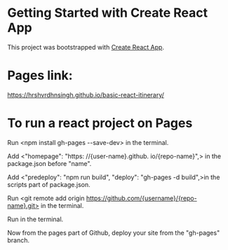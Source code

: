 # Getting Started with Create React App

This project was bootstrapped with [Create React App](https://github.com/facebook/create-react-app).

# Pages link: 

https://hrshvrdhnsingh.github.io/basic-react-itinerary/

# To run a react project on Pages

Run <npm install gh-pages --save-dev> in the terminal.

Add <"homepage": "https: //{user-name}.github. io/{repo-name}",> in the package.json before "name".

Add <"predeploy": "npm run build", "deploy": "gh-pages -d build",>in the scripts part of package.json.

Run <git remote add origin https://github.com/{username}/{repo-name}.git> in the terminal.

Run <npm run deploy> in the terminal.
    
Now from the pages part of Github, deploy your site from the "gh-pages" branch.
